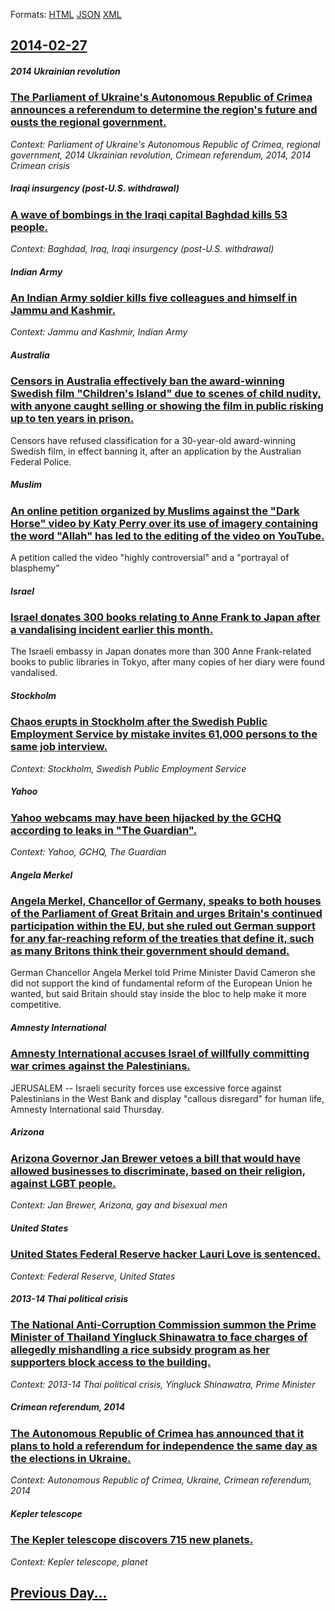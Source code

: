 
Formats: [HTML](2014/02/27/index.html)  [JSON](2014/02/27/index.json)  [XML](2014/02/27/index.xml)  

## [2014-02-27](/news/2014/02/27/index.md)

##### 2014 Ukrainian revolution
### [The Parliament of Ukraine's Autonomous Republic of Crimea announces a referendum to determine the region's future and ousts the regional government. ](/news/2014/02/27/the-parliament-of-ukraineas-autonomous-republic-of-crimea-announces-a-referendum-to-determine-the-regionas-future-and-ousts-the-regional.md)
_Context: Parliament of Ukraine's Autonomous Republic of Crimea, regional government, 2014 Ukrainian revolution, Crimean referendum, 2014, 2014 Crimean crisis_

##### Iraqi insurgency (post-U.S. withdrawal)
### [A wave of bombings in the Iraqi capital Baghdad kills 53 people. ](/news/2014/02/27/a-wave-of-bombings-in-the-iraqi-capital-baghdad-kills-53-people.md)
_Context: Baghdad, Iraq, Iraqi insurgency (post-U.S. withdrawal)_

##### Indian Army
### [An Indian Army soldier kills five colleagues and himself in Jammu and Kashmir. ](/news/2014/02/27/an-indian-army-soldier-kills-five-colleagues-and-himself-in-jammu-and-kashmir.md)
_Context: Jammu and Kashmir, Indian Army_

##### Australia
### [Censors in Australia effectively ban the award-winning Swedish film "Children's Island" due to scenes of child nudity, with anyone caught selling or showing the film in public risking up to ten years in prison. ](/news/2014/02/27/censors-in-australia-effectively-ban-the-award-winning-swedish-film-children-s-island-due-to-scenes-of-child-nudity-with-anyone-caught-se.md)
Censors have refused classification for a 30-year-old award-winning Swedish film, in effect banning it, after an application by the Australian Federal Police.

##### Muslim
### [An online petition organized by Muslims against the "Dark Horse" video by Katy Perry over its use of imagery containing the word "Allah" has led to the editing of the video on YouTube. ](/news/2014/02/27/an-online-petition-organized-by-muslims-against-the-dark-horse-video-by-katy-perry-over-its-use-of-imagery-containing-the-word-allah-has.md)
A petition called the video &quot;highly controversial&quot; and a &quot;portrayal of blasphemy&quot;

##### Israel
### [Israel donates 300 books relating to Anne Frank to Japan after a vandalising incident earlier this month. ](/news/2014/02/27/israel-donates-300-books-relating-to-anne-frank-to-japan-after-a-vandalising-incident-earlier-this-month.md)
The Israeli embassy in Japan donates more than 300 Anne Frank-related books to public libraries in Tokyo, after many copies of her diary were found vandalised.

##### Stockholm
### [Chaos erupts in Stockholm after the Swedish Public Employment Service by mistake invites 61,000 persons to the same job interview. ](/news/2014/02/27/chaos-erupts-in-stockholm-after-the-swedish-public-employment-service-by-mistake-invites-61-000-persons-to-the-same-job-interview.md)
_Context: Stockholm, Swedish Public Employment Service_

##### Yahoo
### [Yahoo webcams may have been hijacked by the GCHQ according to leaks in "The Guardian". ](/news/2014/02/27/yahoo-webcams-may-have-been-hijacked-by-the-gchq-according-to-leaks-in-the-guardian.md)
_Context: Yahoo, GCHQ, The Guardian_

##### Angela Merkel
### [Angela Merkel, Chancellor of Germany, speaks to both houses of the Parliament of Great Britain and urges Britain's continued participation within the EU, but she ruled out German support for any far-reaching reform of the treaties that define it, such as many Britons think their government should demand. ](/news/2014/02/27/angela-merkel-chancellor-of-germany-speaks-to-both-houses-of-the-parliament-of-great-britain-and-urges-britain-s-continued-participation-w.md)
German Chancellor Angela Merkel told Prime Minister David Cameron she did not support the kind of fundamental reform of the European Union he wanted, but said Britain should stay inside the bloc to help make it more competitive.

##### Amnesty International
### [Amnesty International accuses Israel of willfully committing war crimes against the Palestinians. ](/news/2014/02/27/amnesty-international-accuses-israel-of-willfully-committing-war-crimes-against-the-palestinians.md)
JERUSALEM -- Israeli security forces use excessive force against Palestinians in the West Bank and display &quot;callous disregard&quot; for human life, Amnesty International said Thursday.

##### Arizona
### [Arizona Governor Jan Brewer vetoes a bill that would have allowed businesses to discriminate, based on their religion, against LGBT people. ](/news/2014/02/27/arizona-governor-jan-brewer-vetoes-a-bill-that-would-have-allowed-businesses-to-discriminate-based-on-their-religion-against-lgbt-people.md)
_Context: Jan Brewer, Arizona, gay and bisexual men_

##### United States
### [United States Federal Reserve hacker Lauri Love is sentenced. ](/news/2014/02/27/united-states-federal-reserve-hacker-lauri-love-is-sentenced.md)
_Context: Federal Reserve, United States_

##### 2013-14 Thai political crisis
### [The National Anti-Corruption Commission summon the Prime Minister of Thailand Yingluck Shinawatra to face charges of allegedly mishandling a rice subsidy program as her supporters block access to the building. ](/news/2014/02/27/the-national-anti-corruption-commission-summon-the-prime-minister-of-thailand-yingluck-shinawatra-to-face-charges-of-allegedly-mishandling-a.md)
_Context: 2013-14 Thai political crisis, Yingluck Shinawatra, Prime Minister_

##### Crimean referendum, 2014
### [The Autonomous Republic of Crimea has announced that it plans to hold a referendum for independence the same day as the elections in Ukraine. ](/news/2014/02/27/the-autonomous-republic-of-crimea-has-announced-that-it-plans-to-hold-a-referendum-for-independence-the-same-day-as-the-elections-in-ukraine.md)
_Context: Autonomous Republic of Crimea, Ukraine, Crimean referendum, 2014_

##### Kepler telescope
### [The Kepler telescope discovers 715 new planets. ](/news/2014/02/27/the-kepler-telescope-discovers-715-new-planets.md)
_Context: Kepler telescope, planet_

## [Previous Day...](/news/2014/02/26/index.md)

